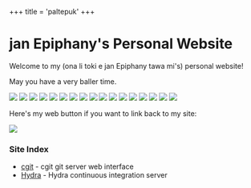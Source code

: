 +++
title = 'paltepuk'
+++

# jan Epiphany's Personal Website

Welcome to my (ona li toki e jan Epiphany tawa mi's) personal website!

May you have a very baller time.

[![](/buttons/landchad.net.gif)](https://landchad.net)
[![](/buttons/based.cooking.gif)](https://based.cooking)
[![](/buttons/gorescript.github.io.gif)](https://gorescript.github.io/classic/play)
[![](/buttons/gnu.org-emacs.gif)](https://www.gnu.org/software/emacs)
[![](/buttons/shmage.xyz.gif)](https://shmage.xyz)
[![](/buttons/geti2p.net.gif)](https://geti2p.net)
[![](/buttons/keepassxc.org.gif)](https://keepassxc.org)
[![](/buttons/librewolf.net.gif)](https://librewolf.net)
[![](/buttons/torproject.org.gif)](https://torproject.org)
[![](/buttons/gnu.org.gif)](https://gnu.org)
[![](/buttons/kde.org.gif)](https://kde.org)
[![](/buttons/ublockorigin.com.gif)](https://ublockorigin.com)
[![](/buttons/debian.org.gif)](https://debian.org)
[![](/buttons/cozynet.org.gif)](https://cozynet.org)
[![](/buttons/lain.angelic-trust.net.gif)](https://lain.angelic-trust.net)
[![](/buttons/nergen.net.gif)](https://nergen.net)
[![](/buttons/getimiskon.xyz.gif)](https://getimiskon.xyz)

Here's my web button if you want to link back to my site:

![](/buttons/paltepuk.gif)

### Site Index

- [cgit](/cgit) - cgit git server web interface
- [Hydra](/hydra) - Hydra continuous integration server
